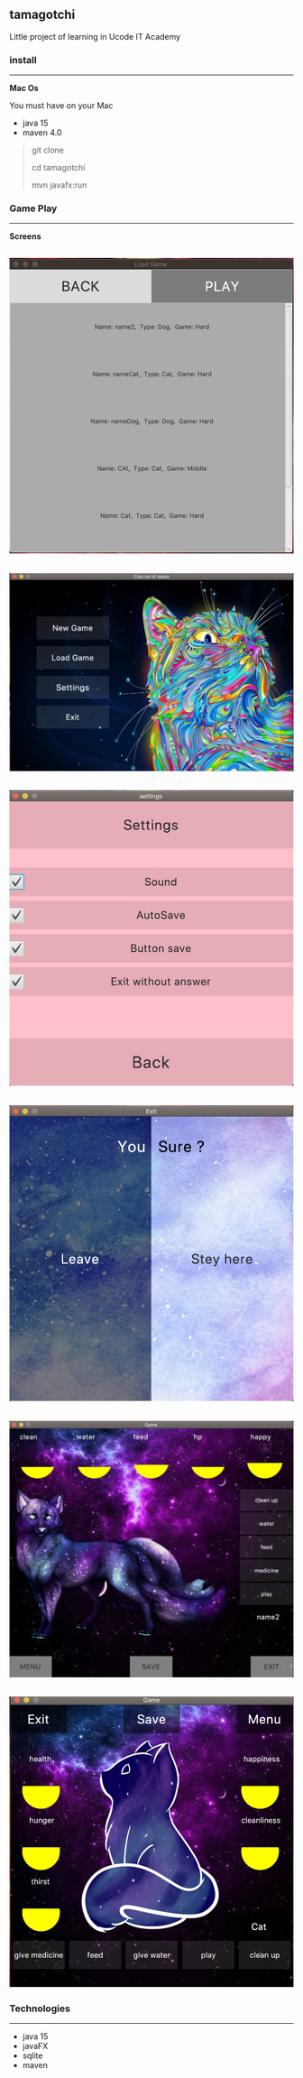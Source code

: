 ## tamagotchi

Little project of learning in Ucode IT Academy

### install 

---

**Mac Os**

You must have on your Mac

* java       15
* maven      4.0

> git clone
>
> cd tamagotchi
>
> mvn javafx:run

### Game Play

--- 

**Screens**

![](screen2.png)
--
![](screen3.png)
--
![](screen4.png)
--
![](screen5.png)
--
![](screen6.png)
--
![](screen7.png)
---

### Technologies

---

* java 15
* javaFX
* sqlite
* maven
